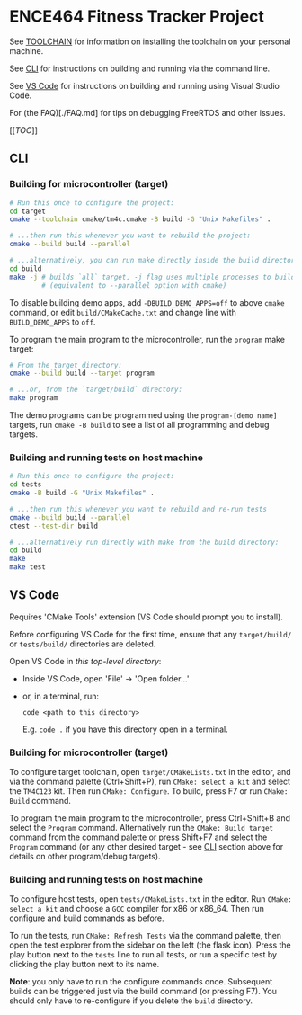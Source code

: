 # ENCE464 Fitness Tracker Project

See [TOOLCHAIN](./TOOLCHAIN.md) for information on installing the toolchain on
your personal machine.

See [CLI](#cli) for instructions on building and running via the command line.

See [VS Code](#vs-code) for instructions on building and running using Visual
Studio Code.

For (the FAQ)[./FAQ.md] for tips on debugging FreeRTOS and other issues.

[[_TOC_]]

## CLI

### Building for microcontroller (target)

```sh
# Run this once to configure the project:
cd target
cmake --toolchain cmake/tm4c.cmake -B build -G "Unix Makefiles" .

# ...then run this whenever you want to rebuild the project:
cmake --build build --parallel

# ...alternatively, you can run make directly inside the build directory:
cd build
make -j # builds `all` target, -j flag uses multiple processes to build
        # (equivalent to --parallel option with cmake)
```

To disable building demo apps, add `-DBUILD_DEMO_APPS=off` to above `cmake`
command, or edit `build/CMakeCache.txt` and change line with `BUILD_DEMO_APPS`
to `off`.

To program the main program to the microcontroller, run the `program` make target:

```sh
# From the target directory:
cmake --build build --target program

# ...or, from the `target/build` directory:
make program
```

The demo programs can be programmed using the `program-[demo name]` targets,
run `cmake -B build` to see a list of all programming and debug targets.

### Building and running tests on host machine

```sh
# Run this once to configure the project:
cd tests
cmake -B build -G "Unix Makefiles" .

# ...then run this whenever you want to rebuild and re-run tests
cmake --build build --parallel
ctest --test-dir build

# ...alternatively run directly with make from the build directory:
cd build
make
make test
```

## VS Code

Requires 'CMake Tools' extension (VS Code should prompt you to install).

Before configuring VS Code for the first time, ensure that any `target/build/`
or `tests/build/` directories are deleted.

Open VS Code in *this top-level directory*:

* Inside VS Code, open 'File' -> 'Open folder...'
* or, in a terminal, run:

  ```
  code <path to this directory>
  ```

  E.g. `code .` if you have this directory open in a terminal.

### Building for microcontroller (target)

To configure target toolchain, open `target/CMakeLists.txt` in the editor, and
via the command palette (Ctrl+Shift+P), run `CMake: select a kit` and select the
`TM4C123` kit. Then run `CMake: Configure`. To build, press F7 or run `CMake:
Build` command.

To program the main program to the microcontroller, press Ctrl+Shift+B and
select the `Program` command. Alternatively run the `CMake: Build target`
command from the command palette or press Shift+F7 and select the `Program`
command (or any other desired target - see [CLI](#cli) section above for details
on other program/debug targets).

### Building and running tests on host machine

To configure host tests, open `tests/CMakeLists.txt` in the editor. Run `CMake:
select a kit` and choose a `GCC` compiler for x86 or x86_64. Then run configure
and build commands as before.

To run the tests, run `CMake: Refresh Tests` via the command palette, then open
the test explorer from the sidebar on the left (the flask icon). Press the play
button next to the `tests` line to run all tests, or run a specific test by
clicking the play button next to its name.

**Note**: you only have to run the configure commands once. Subsequent builds
can be triggered just via the build command (or pressing F7). You should only
have to re-configure if you delete the `build` directory.
